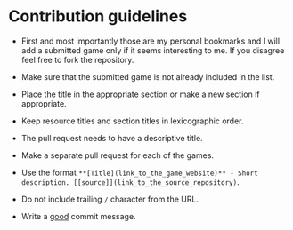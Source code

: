 # Contribution guidelines

* First and most importantly those are my personal bookmarks and I will add a submitted game only if it seems interesting to me. If you disagree feel free to fork the repository.

* Make sure that the submitted game is not already included in the list.

* Place the title in the appropriate section or make a new section if appropriate.

* Keep resource titles and section titles in lexicographic order.

* The pull request needs to have a descriptive title.

* Make a separate pull request for each of the games.

* Use the format `**[Title](link_to_the_game_website)** - Short description. [[source]](link_to_the_source_repository)`.

* Do not include trailing `/` character from the URL.

* Write a [good](https://chris.beams.io/posts/git-commit) commit message.
